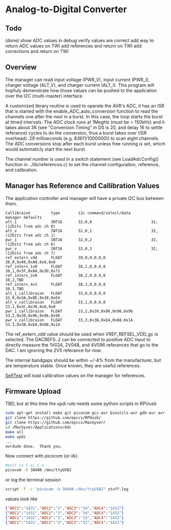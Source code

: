 # Analog-to-Digital Converter

## Todo

(done) show ADC values in debug
verify values are correct
add way to return ADC values on TWI
add references and return on TWI
add corrections and return on TWI

## Overview

The manager can read input voltage (PWR_V), input current (PWR_I), charger voltage (ALT_V), and charger current (ALT_I). This program will hopfuly demenstrate how those values can be pushed to the application over the I2C (multi-master) interface.

A customized library routine is used to operate the AVR's ADC, it has an ISR that is started with the enable_ADC_auto_conversion function to read the channels one after the next in a burst. In this case, the loop starts the burst at timed intervals. The ADC clock runs at 1MegHz (must be > 150kHz) and it takes about 36 (see "Conversion Timing" in DS is 20, and delay 16 to settle referance) cycles to do the conversion, thus a burst takes over (ISR overhead) .29 milliseconds (e.g. 8*36*(1/1000000)) to scan eight channels. The ADC conversions stop after each burst unless free running is set, which would automaticly start the next burst.

The channel number is used in a switch statement (see LoadAdcConfig() function in ../lib/references.c) to set the channel configuraiton, reference, and calibration.

## Manager has Reference and Callibration Values

The application controller and manager will have a private I2C bus between them.

```text
Callibraion         type        i2c command/select/data         manager defaults 
alt_i               INT16       32,0,0                          32,(12bits from adc ch 0)
alt_v               INT16       32,0,1                          32,(12bits from adc ch 1)
pwr_i               INT16       32,0,2                          32,(12bits from adc ch 6)
pwr_v               INT16       32,0,3                          32,(12bits from adc ch 7)
ref_extern_vdd      FLOAT       38,0,0,0,0,0                    38,0,0x40,0xA0,0x0,0x0
ref_intern_1v0      FLOAT       38,1,0,0,0,0                    38,1,0x3F,0x8A,0x3D,0x71
ref_intern_2v0      FLOAT       38,2,0,0,0,0                    38,2,TBD
ref_intern_4v1      FLOAT       38,3,0,0,0,0                    38,3,TBD
alt_i_callibraion   FLOAT       33,0,0,0,0,0                    33,0,0x3A,0x8E,0x38,0xE4
alt_v_callibraion   FLOAT       33,1,0,0,0,0                    33,1,0x3C,0x30,0x0,0x0
pwr_i_callibraion   FLOAT       33,2,0x39,0x96,0x96,0x96        33,2,0x39,0x96,0x96,0x96
pwr_v_callibraion   FLOAT       33,3,0x3B,0xEA,0x88,0x1A        33,3,0x3B,0xEA,0x88,0x1A
```

The ref_extern_vdd value should be used when VREF_REFSEL_VDD_gc is selected. The DACREF0..2 can be connected to positive ADC input to directly measure the 1V024, 2V048, and 4V096 referances that go to the DAC. I am ignoring the 2V5 referance for now.

The internal bandgaps should be within +/-4% from the manufacturer, but are temperature stable. Once known, they are useful references.

[SelfTest] will load calibration values on the manager for references.

[SelfTest]: https://github.com/epccs/MacGyver/tree/master/Applications/SelfTest

## Firmware Upload

TBD, but at this time the updi rule needs some python scripts in RPUusb

```bash
sudo apt-get install make git picocom gcc-avr binutils-avr gdb-avr avr-libc avrdude
git clone https://github.com/epccs/RPUusb/
git clone https://github.com/epccs/MacGyver/
cd /MacGyver/Applications/Adc
make all
make updi
...
avrdude done.  Thank you.
```

Now connect with picocom (or ilk).

```bash
#exit is C-a, C-x
picocom -b 38400 /dev/ttyUSB2
```

or log the terminal session

```bash
script -f -c "picocom -b 38400 /dev/ttyUSB2" stuff.log
```

values look like

```json
{"ADC1":"1431","ADC2":"3","ADC3":"34","ADC4":"1432"}
{"ADC1":"1431","ADC2":"3","ADC3":"34","ADC4":"1432"}
{"ADC1":"1432","ADC2":"3","ADC3":"33","ADC4":"1432"}
{"ADC1":"1431","ADC2":"3","ADC3":"32","ADC4":"1431"}
```
